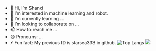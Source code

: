 - 👋 Hi, I’m Shanxi
- 👀 I’m interested in machine learning and robot.
- 🌱 I’m currently learning ...
- 💞️ I’m looking to collaborate on ...
- 📫 How to reach me ...
- 😄 Pronouns: ...
- ⚡ Fun fact: My previous ID is starsea333 in github.
![Top Langs](https://github-readme-stats.vercel.app/api/top-langs/?username=ShanXDev424&layout=compact&theme=tokyonight)
![](https://github-readme-activity-graph.cyclic.app/graph?username=ShanXDev424&theme=dracula)


<!---
ShanXDev424/ShanXDev424 is a ✨ special ✨ repository because its `README.md` (this file) appears on your GitHub profile.
You can click the Preview link to take a look at your changes.
--->
